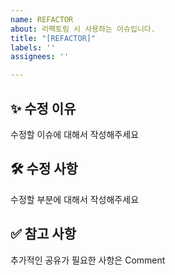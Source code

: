 ```yaml
---
name: REFACTOR
about: 리팩토링 시 사용하는 이슈입니다.
title: "[REFACTOR]"
labels: ''
assignees: ''

---
```


## ✨ 수정 이유
수정할 이슈에 대해서 작성해주세요

## 🛠 수정 사항
수정할 부분에 대해서 작성해주세요

## ✅ 참고 사항
추가적인 공유가 필요한 사항은 Comment
